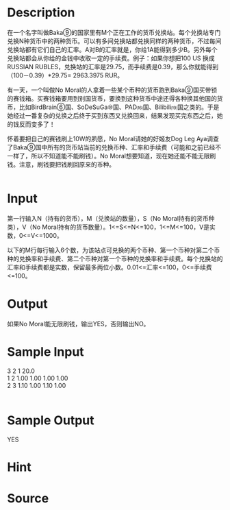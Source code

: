 
# Description

<div class="content"><p style="text-align: left;">在一个名字叫做Baka⑨的国家里有M个正在工作的货币兑换站。每个兑换站专门兑换N种货币中的两种货币。可以有多间兑换站都兑换同样的两种货币，不过每间兑换站都有它们自己的汇率。A对B的汇率就是，你给1A能得到多少B。另外每个兑换站都会从你给的金钱中收取一定的手续费。例子：如果你想把100 US 换成 RUSSIAN RUBLES，兑换站的汇率是29.75，而手续费是0.39，那么你就能得到（100－0.39）*29.75= 2963.3975 RUR。 </p>
<p>有一天，一个叫做No Moral的人拿着一些某个币种的货币跑到Baka⑨国买带锁的赛钱箱。买赛钱箱要用到别国货币，要换到这种货币中途还得各种换其他国的货币，比如BirdBrain⑥国、SoDeSuGa⑩国、PAD⒃国、Bilibili⒆国之类的。于是她经过一番复杂的兑换之后终于买到东西又兑换回来，结果发现买完东西之后，她的钱反而变多了！ </p>
<p>怀着要把自己的赛钱刷上10W的夙愿，No Moral请她的好姬友Dog Leg Aya调查了Baka⑨国中所有的货币站当前的兑换币种、汇率和手续费（可能和之前已经不一样了，所以不知道能不能刷钱）。No Moral想要知道，现在她还能不能无限刷钱。注意，刷钱要把钱刷回原来的币种。 </p>
<pre></pre>
<p></p></div>

# Input

<div class="content"><p>第一行输入N（持有的货币），M（兑换站的数量），S（No Moral持有的货币种类），V（No Moral持有的货币数量）。1&lt;=S&lt;=N&lt;=100，1&lt;=M&lt;=100，V是实数，0&lt;=V&lt;=1000。 </p>
<p>以下的M行每行输入6个数，为该站点可兑换的两个币种、第一个币种对第二个币种的兑换率和手续费、第二个币种对第一个币种的兑换率和手续费。每个兑换站的汇率和手续费都是实数，保留最多两位小数。0.01&lt;=汇率&lt;=100，0&lt;=手续费&lt;=100。 </p>
<p></p></div>

# Output

<div class="content"><div>如果No Moral能无限刷钱，输出YES，否则输出NO。 </div>
<div>
<p></p>
</div></div>

# Sample Input

<div class="content"><span class="sampledata">3 2 1 20.0<br/>
1 2 1.00 1.00 1.00 1.00<br/>
2 3 1.10 1.00 1.10 1.00<br/>
<br/>
</span></div>

# Sample Output

<div class="content"><span class="sampledata">YES</span></div>

# Hint

<div class="content"><p></p></div>

# Source

<div class="content"><p><a href="problemset.php?search="></a></p></div>

